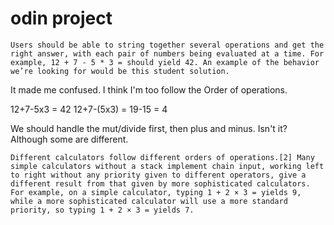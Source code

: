 # odin project 


`Users should be able to string together several operations and get the right answer, with each pair of numbers being evaluated at a time. For example, 12 + 7 - 5 * 3 = should yield 42. An example of the behavior we’re looking for would be this student solution.`

It made me confused.
I think I'm too follow the Order of operations.

12+7-5x3 = 42
12+7-(5x3) = 19-15 = 4


We should handle the mut/divide first, then plus and minus. Isn't it?
Although some are different.

`Different calculators follow different orders of operations.[2] Many simple calculators without a stack implement chain input, working left to right without any priority given to different operators, give a different result from that given by more sophisticated calculators. For example, on a simple calculator, typing 1 + 2 × 3 = yields 9, while a more sophisticated calculator will use a more standard priority, so typing 1 + 2 × 3 = yields 7.`

